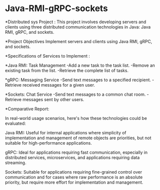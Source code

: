 # Java-RMI-gRPC-sockets

*Distributed sys Project : 
This project involves developing servers and clients using three distributed communication technologies in Java: Java RMI, gRPC, and sockets. 

*Project Objectives
Implement servers and clients using Java RMI, gRPC, and sockets.

*Specifications of Services to Implement : 

*Java RMI: Task Management
-Add a new task to the task list.
-Remove an existing task from the list.
-Retrieve the complete list of tasks.

*gRPC: Messaging Service
-Send text messages to a specified recipient.
-Retrieve received messages for a given user.

*Sockets: Chat Service
-Send text messages to a common chat room.
-Retrieve messages sent by other users.


*Comparative Report:

In real-world usage scenarios, here's how these technologies could be evaluated:

Java RMI: Useful for internal applications where simplicity of implementation and management of remote objects are priorities, but not suitable for high-performance applications.

gRPC: Ideal for applications requiring fast communication, especially in distributed services, microservices, and applications requiring data streaming.

Sockets: Suitable for applications requiring fine-grained control over communication and for cases where raw performance is an absolute priority, but require more effort for implementation and management.
